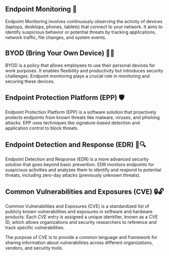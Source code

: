 ## Endpoint Monitoring 👀

Endpoint Monitoring involves continuously observing the activity of devices (laptops, desktops, phones, tablets) that connect to your network. It aims to identify suspicious behavior or potential threats by tracking applications, network traffic, file changes, and system events.

## BYOD (Bring Your Own Device) 💼📱

BYOD is a policy that allows employees to use their personal devices for work purposes. It enables flexibility and productivity but introduces security challenges. Endpoint monitoring plays a crucial role in monitoring and securing these devices.

## Endpoint Protection Platform (EPP) 🛡️

Endpoint Protection Platform (EPP) is a software solution that proactively protects endpoints from known threats like malware, viruses, and phishing attacks. EPP uses techniques like signature-based detection and application control to block threats.

## Endpoint Detection and Response (EDR) 🚨🔍

Endpoint Detection and Response (EDR) is a more advanced security solution that goes beyond basic prevention. EDR monitors endpoints for suspicious activities and analyzes them to identify and respond to potential threats, including zero-day attacks (previously unknown threats).

## Common Vulnerabilities and Exposures (CVE) 🔒🔓

Common Vulnerabilities and Exposures (CVE) is a standardized list of publicly known vulnerabilities and exposures in software and hardware products. Each CVE entry is assigned a unique identifier, known as a CVE ID, which allows organizations and security researchers to reference and track specific vulnerabilities.

The purpose of CVE is to provide a common language and framework for sharing information about vulnerabilities across different organizations, vendors, and security tools.

